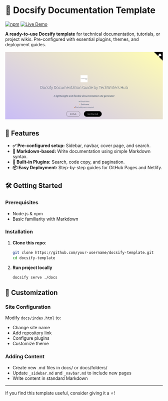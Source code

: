 # 📖 Docsify Documentation Template  

[![npm](https://img.shields.io/npm/v/docsify)](https://www.npmjs.com/package/docsify)
[![Live Demo](https://img.shields.io/badge/Demo-Live%20Site-green)](https://docsify-template.netlify.app/#/)

**A ready-to-use Docsify template** for technical documentation, tutorials, or project wikis. Pre-configured with essential plugins, themes, and deployment guides.  

![Docsify Template Preview](docs/img/Cover-page.png) 

## 🚀 Features
- **✅ Pre-configured setup:** Sidebar, navbar, cover page, and search.
- **📝 Markdown-based:** Write documentation using simple Markdown syntax.
- **🔌 Built-in Plugins:** Search, code copy, and pagination.
- **📦 Easy Deployment:** Step-by-step guides for GitHub Pages and Netlify.

## 🛠️ Getting Started  

### Prerequisites  
- Node.js & npm  
- Basic familiarity with Markdown  

### Installation  
1. **Clone this repo**:  
   ```bash
   git clone https://github.com/your-username/docsify-template.git
   cd docsify-template
   ```

2. **Run project locally**

    ```
    docsify serve ./docs   
    ```
## 🎨 Customization

### Site Configuration

Modify `docs/index.html` to:

- Change site name
- Add repository link
- Configure plugins
- Customize theme

### Adding Content

- Create new .md files in docs/ or docs/folders/
- Update `_sidebar.md` and `_navbar.md` to include new pages
- Write content in standard Markdown

---
If you find this template useful, consider giving it a ⭐!
